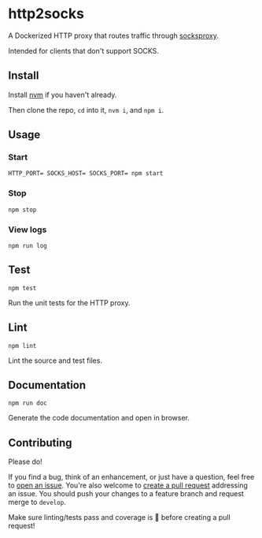 # http2socks

A Dockerized HTTP proxy that routes traffic through [socksproxy](https://github.com/zbo14/socksproxy).

Intended for clients that don't support SOCKS.

## Install

Install [nvm](https://github.com/nvm-sh/nvm#installation-and-update) if you haven't already.

Then clone the repo, `cd` into it, `nvm i`, and `npm i`.

## Usage

### Start

`HTTP_PORT= SOCKS_HOST= SOCKS_PORT= npm start`

### Stop

`npm stop`

### View logs

`npm run log`

## Test

`npm test`

Run the unit tests for the HTTP proxy.

## Lint

`npm lint`

Lint the source and test files.

## Documentation

`npm run doc`

Generate the code documentation and open in browser.

## Contributing

Please do!

If you find a bug, think of an enhancement, or just have a question, feel free to [open an issue](https://github.com/zbo14/http2socks/issues/new). You're also welcome to [create a pull request](https://github.com/zbo14/http2socks/compare/develop...) addressing an issue. You should push your changes to a feature branch and request merge to `develop`.

Make sure linting/tests pass and coverage is 💯 before creating a pull request!
